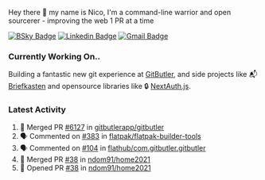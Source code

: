 
Hey there 👋 my name is Nico, I'm a command-line warrior and open sourcerer - improving the web 1 PR at a time

[![BSky Badge](https://img.shields.io/badge/-%20%40ndo.dev%20-%200285FF?style=flat-square&logo=bluesky&color=%23161e27)](https://bsky.app/profile/ndo.dev) [![Linkedin Badge](https://img.shields.io/badge/-ndom91-blue?style=flat-square&logo=Linkedin&logoColor=white&link=https://www.linkedin.com/in/ndom91/)](https://www.linkedin.com/in/ndom91/) [![Gmail Badge](https://img.shields.io/badge/-yo@ndo.dev-c14438?style=flat-square&logo=mail.ru&logoColor=white&link=mailto:yo@ndo.dev)](mailto:yo@ndo.dev)

### Currently Working On..

Building a fantastic new git experience at [GitButler](https://github.com/gitbutlerapp), and side projects like 📬 [Briefkasten](https://briefkastenhq.com) and opensource libraries like 🔒 [NextAuth.js](https://github.com/nextauthjs/next-auth).

<!--START_SECTION_PROFILE_VIEWS:readme-info-->
<!--END_SECTION_PROFILE_VIEWS:readme-info-->

<!--START_SECTION_DAILY_COMMIT:readme-info-->
<!--END_SECTION_DAILY_COMMIT:readme-info-->

<!--START_SECTION_WEEKLY_COMMIT:readme-info-->
<!--END_SECTION_WEEKLY_COMMIT:readme-info-->

### Latest Activity

<!--START_SECTION:activity-->
1. 🎉 Merged PR [#6127](https://github.com/gitbutlerapp/gitbutler/pull/6127) in [gitbutlerapp/gitbutler](https://github.com/gitbutlerapp/gitbutler)
2. 🗣 Commented on [#383](https://github.com/flatpak/flatpak-builder-tools/issues/383#issuecomment-2634452955) in [flatpak/flatpak-builder-tools](https://github.com/flatpak/flatpak-builder-tools)
3. 🗣 Commented on [#104](https://github.com/flathub/com.gitbutler.gitbutler/pull/104#issuecomment-2634353869) in [flathub/com.gitbutler.gitbutler](https://github.com/flathub/com.gitbutler.gitbutler)
4. 🎉 Merged PR [#38](https://github.com/ndom91/home2021/pull/38) in [ndom91/home2021](https://github.com/ndom91/home2021)
5. 💪 Opened PR [#38](https://github.com/ndom91/home2021/pull/38) in [ndom91/home2021](https://github.com/ndom91/home2021)
<!--END_SECTION:activity-->
